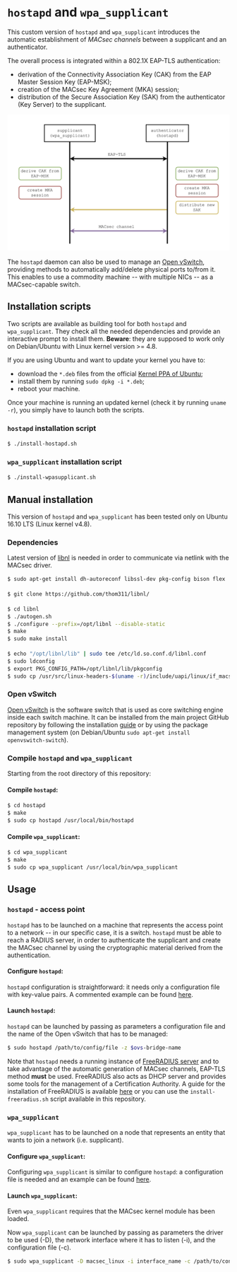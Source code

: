 # `hostapd` and `wpa_supplicant`
This custom version of `hostapd` and `wpa_supplicant` introduces the automatic establishment of *MACsec channels* between a supplicant and an authenticator.

The overall process is integrated within a 802.1X EAP-TLS authentication:
* derivation of the Connectivity Association Key (CAK) from the EAP Master Session Key (EAP-MSK);
* creation of the MACsec Key Agreement (MKA) session;
* distribution of the Secure Association Key (SAK) from the authenticator (Key Server) to the supplicant.

<p align="center">
   <img src="images/macsec-authn.png" />
</p>

The `hostapd` daemon can also be used to manage an [Open vSwitch](http://openvswitch.org/), providing methods to automatically add/delete physical ports to/from it. This enables to use a commodity machine -- with multiple NICs -- as a MACsec-capable switch.

## Installation scripts
Two scripts are available as building tool for both `hostapd` and `wpa_supplicant`. They check all the needed dependencies and provide an interactive prompt to install them. **Beware**: they are supposed to work only on Debian/Ubuntu with Linux kernel version >= 4.8. 

If you are using Ubuntu and want to update your kernel you have to:
* download the `*.deb` files from the official [Kernel PPA of Ubuntu](http://kernel.ubuntu.com/~kernel-ppa/mainline/);
* install them by running `sudo dpkg -i *.deb`;
* reboot your machine.

Once your machine is running an updated kernel (check it by running `uname -r`), you simply have to launch both the scripts.
### `hostapd` installation script
```bash
$ ./install-hostapd.sh
```
### `wpa_supplicant` installation script
```bash
$ ./install-wpasupplicant.sh
```

## Manual installation
This version of `hostapd` and `wpa_supplicant` has been tested only on Ubuntu 16.10 LTS (Linux kernel v4.8).
### Dependencies
Latest version of [libnl](https://github.com/thom311/libnl/) is needed in order to communicate via netlink with the MACsec driver.

```bash
$ sudo apt-get install dh-autoreconf libssl-dev pkg-config bison flex

$ git clone https://github.com/thom311/libnl/

$ cd libnl
$ ./autogen.sh
$ ./configure --prefix=/opt/libnl --disable-static
$ make
$ sudo make install

$ echo "/opt/libnl/lib" | sudo tee /etc/ld.so.conf.d/libnl.conf
$ sudo ldconfig
$ export PKG_CONFIG_PATH=/opt/libnl/lib/pkgconfig
$ sudo cp /usr/src/linux-headers-$(uname -r)/include/uapi/linux/if_macsec.h /usr/include/linux/if_macsec.h
```
### Open vSwitch
[Open vSwitch](http://openvswitch.org/) is the software switch that is used as core switching engine inside each switch machine. 
It can be installed from the main project GitHub repository by following the installation [guide](https://github.com/openvswitch/ovs/blob/master/Documentation/intro/install/general.rst) or by using the package management system (on Debian/Ubuntu `sudo apt-get install openvswitch-switch`).

### Compile `hostapd` and `wpa_supplicant`
Starting from the root directory of this repository:

#### Compile `hostapd`:
```bash
$ cd hostapd
$ make
$ sudo cp hostapd /usr/local/bin/hostapd
```

#### Compile `wpa_supplicant`:
```bash
$ cd wpa_supplicant
$ make
$ sudo cp wpa_supplicant /usr/local/bin/wpa_supplicant
```

## Usage
### `hostapd` - access point
`hostapd` has to be launched on a machine that represents the access point to a network -- in our specific case, it is a switch. `hostapd` must be able to reach a RADIUS server, in order to authenticate the supplicant and create the MACsec channel by using the cryptographic material derived from the authentication. 

#### Configure `hostapd`:
`hostapd` configuration is straightforward: it needs only a configuration file with key-value pairs. A commented example can be found [here](hostapd/hostapd_macsec.conf).

#### Launch `hostapd`:
`hostapd` can be launched by passing as parameters a configuration file and the name of the Open vSwitch that has to be managed: 
```bash
$ sudo hostapd /path/to/config/file -z $ovs-bridge-name
```

Note that `hostapd` needs a running instance of [FreeRADIUS server](https://github.com/FreeRADIUS/freeradius-server) and to take advantage of the automatic generation of MACsec channels, EAP-TLS method **must** be used. FreeRADIUS also acts as DHCP server and provides some tools for the management of a Certification Authority. A guide for the installation of FreeRADIUS is available [here](https://github.com/FreeRADIUS/freeradius-server/blob/v4.0.x/INSTALL.md) or you can use the `install-freeradius.sh` script available in this repository.

### `wpa_supplicant`
`wpa_supplicant` has to be launched on a node that represents an entity that wants to join a network (i.e. supplicant). 

#### Configure `wpa_supplicant`:
Configuring `wpa_supplicant` is similar to configure `hostapd`: a configuration file is needed and an example can be found [here](wpa_supplicant/wpa_supplicant_macsec.conf).

#### Launch `wpa_supplicant`:
Even `wpa_supplicant` requires that the MACsec kernel module has been loaded.

Now `wpa_supplicant` can be launched by passing as parameters the driver to be used (-D), the network interface where it has to listen (-i), and the configuration file (-c).
```bash
$ sudo wpa_supplicant -D macsec_linux -i interface_name -c /path/to/config/file
```
